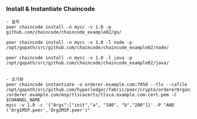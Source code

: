 

### Install & Instantiate Chaincode

    - 설치 
    peer chaincode install -n mycc -v 1.0 -p github.com/chaincode/chaincode_example02/go/
    
    peer chaincode install -n mycc -v 1.0 -l node -p /opt/gopath/src/github.com/chaincode/chaincode_example02/node/

    peer chaincode install -n mycc -v 1.0 -l java -p /opt/gopath/src/github.com/chaincode/chaincode_example02/java/


    - 초기화
    peer chaincode instantiate -o orderer.example.com:7050 --tls --cafile 
    /opt/gopath/src/github.com/hyperledger/fabric/peer/crypto/ordererOrganizations/example.com/orderers
    /orderer.example.com/msp/tlscacerts/tlsca.example.com-cert.pem -C $CHANNEL_NAME
    mycc -v 1.0 -c '{"Args":["init","a", "100", "b","200"]}' -P "AND ('Org1MSP.peer','Org2MSP.peer')"

### 
